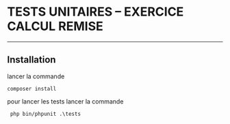 #  TESTS UNITAIRES – EXERCICE CALCUL REMISE
---

## Installation
lancer la commande 
```
composer install
```

pour lancer les tests lancer la commande
```
 php bin/phpunit .\tests
```
